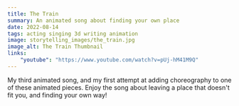 ```yaml
---
title: The Train
summary: An animated song about finding your own place
date: 2022-08-14
tags: acting singing 3d writing animation
image: storytelling_images/the_train.jpg
image_alt: The Train Thumbnail
links:
    "youtube": "https://www.youtube.com/watch?v=pUj-hM41M9Q"
---
```


My third animated song, and my first attempt at adding choreography to one of these animated pieces. Enjoy the song about leaving a place that doesn't fit you, and finding your own way!

